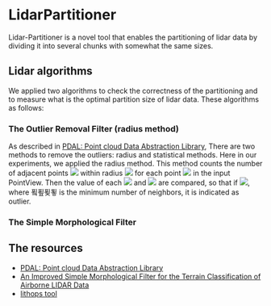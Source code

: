 # LidarPartitioner
Lidar-Partitioner is a novel tool that enables the partitioning of lidar data by dividing it into several chunks with somewhat the same sizes.


## Lidar algorithms
We applied two algorithms to check the correctness of the partitioning and to measure what is the optimal partition
size of lidar data. These algorithms as follows:

### The Outlier Removal Filter (radius method)
As described in [PDAL: Point cloud Data Abstraction Library](https://pdal.io/PDAL.pdf), There are two methods to remove the outliers: radius and statistical methods. Here in our experiments, we applied the radius method. This method counts the number of adjacent points <img src="https://render.githubusercontent.com/render/math?math=k_i"> within radius <img src="https://render.githubusercontent.com/render/math?math=r"> for each point <img src="https://render.githubusercontent.com/render/math?math=p_i"> in the input PointView. Then the value of each <img src="https://render.githubusercontent.com/render/math?math=k_i"> and
<img src="https://render.githubusercontent.com/render/math?math=k_{min}"> are compared, so that if <img src="https://render.githubusercontent.com/render/math?math=k_i < k_{min}">, where 푘푚푖푛 is the
minimum number of neighbors, it is indicated as outlier.





### The Simple Morphological Filter

## The resources 

* [PDAL: Point cloud Data Abstraction Library](https://pdal.io/PDAL.pdf)
* [An Improved Simple Morphological Filter for the Terrain Classification of Airborne LIDAR Data](https://www.researchgate.net/publication/258333806_An_Improved_Simple_Morphological_Filter_for_the_Terrain_Classification_of_Airborne_LIDAR_Data)
* [lithops tool](https://github.com/lithops-cloud/lithops)
